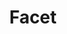 ---
facebook: https://facebook.com/facetwealth
instagram: https://instagram.com/facetwealth
linkedin: https://linkedin.com/company/joinfacet
logohandle: facet
sort: facet
title: Facet
twitter: https://x.com/join_facet
website: https://facet.com/
youtube: https://youtube.com/channel/UC6Nih0rPNZWLvb_CNuO7p_Q
---